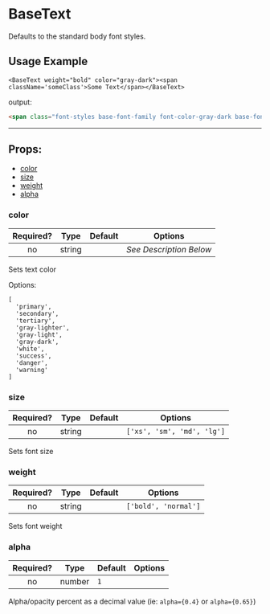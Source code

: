 # BaseText

Defaults to the standard body font styles.

## Usage Example

```JSX
<BaseText weight="bold" color="gray-dark"><span className='someClass'>Some Text</span></BaseText>
```

output:

```HTML
<span class="font-styles base-font-family font-color-gray-dark base-font-lg font-weight-bold someClass">SomeText</span>
```

---

## Props:

* [color](#color)
* [size](#size)
* [weight](#weight)
* [alpha](#alpha)

### color

| Required? | Type | Default | Options |
|:---:|:---:|---|---|
| no | string | | *See Description Below* |

Sets text color

Options:

```
[
  'primary',
  'secondary',
  'tertiary',
  'gray-lighter',
  'gray-light',
  'gray-dark',
  'white',
  'success',
  'danger',
  'warning'
]
```

### size

| Required? | Type | Default | Options |
|:---:|:---:|---|---|
| no | string | | `['xs', 'sm', 'md', 'lg']` |

Sets font size

### weight

| Required? | Type | Default | Options |
|:---:|:---:|---|---|
| no | string | | `['bold', 'normal']` |

Sets font weight

### alpha

| Required? | Type | Default | Options |
|:---:|:---:|---|---|
| no | number | `1` | |

Alpha/opacity percent as a decimal value (ie: `alpha={0.4}` or `alpha={0.65}`)